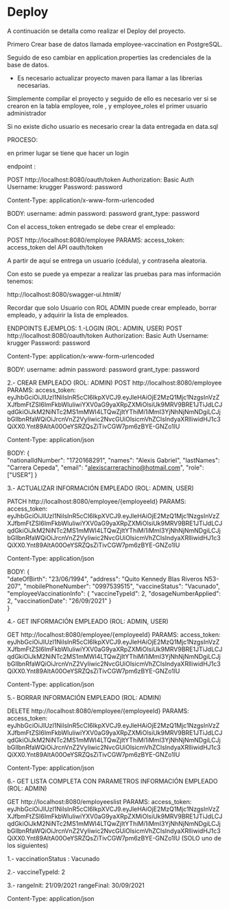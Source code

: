 # Deploy

A continuación se detalla como realizar el Deploy del proyecto.

Primero Crear base de datos llamada employee-vaccination en PostgreSQL.

Seguido de eso cambiar en application.properties las credenciales de la base de datos.

- Es necesario actualizar proyecto maven para llamar a las librerias necesarias.

Simplemente compilar el proyecto y seguido de ello es necesario ver si se crearon en la tabla employee, role , y employee_roles el primer usuario administrador

Si no existe dicho usuario es necesario crear la data entregada en data.sql

PROCESO:

en primer lugar se tiene que hacer un login 

endpoint :

POST http://localhost:8080/oauth/token
Authorization:
Basic Auth
Username: krugger
Password: password

Content-Type: application/x-www-form-urlencoded

BODY:
username: admin
password: password
grant_type: password


Con el access_token entregado se debe crear el empleado:

POST http://localhost:8080/employee
PARAMS:
access_token: access_token del API oauth/token



A partir de aquí se entrega un usuario (cédula), y contraseña aleatoria.

Con esto se puede ya empezar a realizar las pruebas para mas información tenemos:

http://localhost:8080/swagger-ui.html#/

Recordar que solo Usuario con ROL ADMIN puede crear empleado, borrar empleado, y adquirir la lista de empleados.


ENDPOINTS EJEMPLOS:
1.-LOGIN  (ROL: ADMIN, USER)
POST http://localhost:8080/oauth/token
Authorization:
Basic Auth
Username: krugger
Password: password

Content-Type: application/x-www-form-urlencoded

BODY:
username: admin
password: password
grant_type: password


2.- CREAR EMPLEADO (ROL: ADMIN)
POST http://localhost:8080/employee
PARAMS:
access_token: eyJhbGciOiJIUzI1NiIsInR5cCI6IkpXVCJ9.eyJleHAiOjE2MzQ1Mjc1NzgsInVzZXJfbmFtZSI6ImFkbWluIiwiYXV0aG9yaXRpZXMiOlsiUk9MRV9BRE1JTiJdLCJqdGkiOiJkM2NiNTc2MS1mMWI4LTQwZjItYThiMi1iMmI3YjNhNjNmNDgiLCJjbGllbnRfaWQiOiJrcnVnZ2VyIiwic2NvcGUiOlsicmVhZCIsIndyaXRlIiwidHJ1c3QiXX0.Ynt89AltA00OeYSRZQsZiTivCGW7pm6zBYE-GNZo1lU

Content-Type: application/json

BODY:
{    
"nationalIdNumber": "1720168291",
"names": "Alexis Gabriel",
"lastNames": "Carrera Cepeda",
"email": "alexiscarrerachino@hotmail.com",
"role": ["USER"]
}

3.- ACTUALIZAR INFORMACIÓN EMPLEADO (ROL: ADMIN, USER)

PATCH  http://localhost:8080/employee/{employeeId}
PARAMS:
access_token: eyJhbGciOiJIUzI1NiIsInR5cCI6IkpXVCJ9.eyJleHAiOjE2MzQ1Mjc1NzgsInVzZXJfbmFtZSI6ImFkbWluIiwiYXV0aG9yaXRpZXMiOlsiUk9MRV9BRE1JTiJdLCJqdGkiOiJkM2NiNTc2MS1mMWI4LTQwZjItYThiMi1iMmI3YjNhNjNmNDgiLCJjbGllbnRfaWQiOiJrcnVnZ2VyIiwic2NvcGUiOlsicmVhZCIsIndyaXRlIiwidHJ1c3QiXX0.Ynt89AltA00OeYSRZQsZiTivCGW7pm6zBYE-GNZo1lU

Content-Type: application/json

BODY:
{    
"dateOfBirth": "23/06/1994",
"address": "Quito Kennedy Blas Riveros N53-207",
"mobilePhoneNumber": "0997539515",
"vaccineStatus": "Vacunado",
"employeeVaccinationInfo": {
    "vaccineTypeId": 2,
    "dosageNumberApplied": 2,
    "vaccinationDate": "26/09/2021"
}   
}

4.- GET INFORMACIÓN EMPLEADO (ROL: ADMIN, USER)

GET  http://localhost:8080/employee/{employeeId}
PARAMS:
access_token: eyJhbGciOiJIUzI1NiIsInR5cCI6IkpXVCJ9.eyJleHAiOjE2MzQ1Mjc1NzgsInVzZXJfbmFtZSI6ImFkbWluIiwiYXV0aG9yaXRpZXMiOlsiUk9MRV9BRE1JTiJdLCJqdGkiOiJkM2NiNTc2MS1mMWI4LTQwZjItYThiMi1iMmI3YjNhNjNmNDgiLCJjbGllbnRfaWQiOiJrcnVnZ2VyIiwic2NvcGUiOlsicmVhZCIsIndyaXRlIiwidHJ1c3QiXX0.Ynt89AltA00OeYSRZQsZiTivCGW7pm6zBYE-GNZo1lU

Content-Type: application/json



5.- BORRAR INFORMACIÓN EMPLEADO (ROL: ADMIN)

DELETE  http://localhost:8080/employee/{employeeId}
PARAMS:
access_token: eyJhbGciOiJIUzI1NiIsInR5cCI6IkpXVCJ9.eyJleHAiOjE2MzQ1Mjc1NzgsInVzZXJfbmFtZSI6ImFkbWluIiwiYXV0aG9yaXRpZXMiOlsiUk9MRV9BRE1JTiJdLCJqdGkiOiJkM2NiNTc2MS1mMWI4LTQwZjItYThiMi1iMmI3YjNhNjNmNDgiLCJjbGllbnRfaWQiOiJrcnVnZ2VyIiwic2NvcGUiOlsicmVhZCIsIndyaXRlIiwidHJ1c3QiXX0.Ynt89AltA00OeYSRZQsZiTivCGW7pm6zBYE-GNZo1lU

Content-Type: application/json


6.- GET LISTA COMPLETA CON PARAMETROS INFORMACIÓN EMPLEADO (ROL: ADMIN)

GET  http://localhost:8080/employeeslist
PARAMS:
access_token: eyJhbGciOiJIUzI1NiIsInR5cCI6IkpXVCJ9.eyJleHAiOjE2MzQ1Mjc1NzgsInVzZXJfbmFtZSI6ImFkbWluIiwiYXV0aG9yaXRpZXMiOlsiUk9MRV9BRE1JTiJdLCJqdGkiOiJkM2NiNTc2MS1mMWI4LTQwZjItYThiMi1iMmI3YjNhNjNmNDgiLCJjbGllbnRfaWQiOiJrcnVnZ2VyIiwic2NvcGUiOlsicmVhZCIsIndyaXRlIiwidHJ1c3QiXX0.Ynt89AltA00OeYSRZQsZiTivCGW7pm6zBYE-GNZo1lU
(SOLO uno de los siguientes)

1.- vaccinationStatus : Vacunado 

2.- vaccineTypeId: 2

3.- rangeInit: 21/09/2021
    rangeFinal: 30/09/2021

Content-Type: application/json